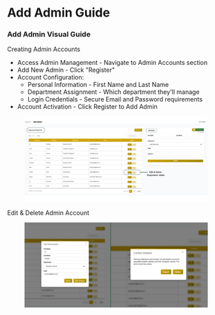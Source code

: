 # Add Admin Guide



### Add Admin Visual Guide

Creating Admin Accounts

* Access Admin Management - Navigate to Admin Accounts section
* Add New Admin - Click "Register"
* Account Configuration:
  * Personal Information - First Name and Last Name
  * Department Assignment - Which department they'll manage
  * Login Credentials - Secure Email and  Password requirements
* Account Activation - Click Register to Add Admin

<figure><img src="../../.gitbook/assets/add admin.jpg" alt=""><figcaption></figcaption></figure>

Edit & Delete Admin Account

<figure><img src="../../.gitbook/assets/editdel registrar.jpg" alt=""><figcaption></figcaption></figure>
